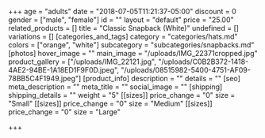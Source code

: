 +++
age = "adults"
date = "2018-07-05T11:21:37-05:00"
discount = 0
gender = ["male", "female"]
id = ""
layout = "default"
price = "25.00"
related_products = []
title = "Classic Snapback (White)"
undefined = []
variations = []
[categories_and_tags]
category = "categories/hats.md"
colors = ["orange", "white"]
subcategory = "subcategories/snapbacks.md"
[photos]
hover_image = ""
main_image = "/uploads/IMG_22371cropped.jpg"
product_gallery = ["/uploads/IMG_22121.jpg", "/uploads/C0B2B372-1418-4AE2-94BE-1A18ED1F9F0D.jpeg", "/uploads/08515982-5400-4751-AF09-78BB5C4F1949.jpeg"]
[product_info]
description = ""
details = ""
[seo]
meta_description = ""
meta_title = ""
social_image = ""
[shipping]
shipping_details = ""
weight = "5"
[[sizes]]
price_change = "0"
size = "Small"
[[sizes]]
price_change = "0"
size = "Medium"
[[sizes]]
price_change = "0"
size = "Large"

+++
